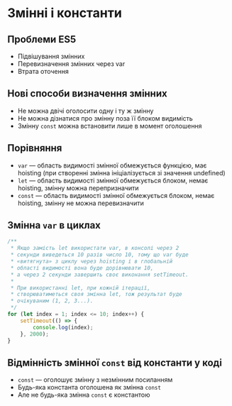 # Змінні і константи

## Проблеми ES5

-   Підвішування змінних
-   Перевизначення змінних через var
-   Втрата оточення

## Нові способи визначення змінних

-   Не можна двічі оголосити одну і ту ж змінну
-   Не можна дізнатися про змінну поза її блоком видимість
-   Змінну `const` можна встановити лише в момент оголошення

## Порівняння

-   `var` — область видимості змінної обмежується функцією, має hoisting (при створенні змінна ініціалізується зі значення undefined)
-   `let` — область видимості змінної обмежується блоком, немає hoisting, змінну можна перепризначити
-   `const` — область видимості змінної обмежується блоком, немає hoisting, змінну не можна перевизначити

## Змінна `var` в циклах

```js
/**
 * Якщо замість let використати var, в консолі через 2
 * секунди виведеться 10 разів число 10, тому що var буде
 * «витягнута» з циклу через hoisting і в глобальній
 * області видимості вона буде дорівнювати 10,
 * а через 2 секунди завершить своє виконання setTimeout.
 *
 * При використанні let, при кожній ітерації,
 * створюватиметься своя змінна let, тож результат буде
 * очікуваним (1, 2, 3...).
 */
for (let index = 1; index <= 10; index++) {
    setTimeout(() => {
        console.log(index);
    }, 2000);
}
```

## Відмінність змінної `const` від константи у коді

-   `const` — оголошує змінну з незмінним посиланням
-   Будь-яка константа оголошена як змінна `const`
-   Але не будь-яка змінна `const` є константою
